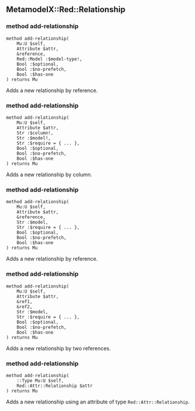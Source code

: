 MetamodelX::Red::Relationship
-----------------------------

### method add-relationship

```perl6
method add-relationship(
    Mu:U $self,
    Attribute $attr,
    &reference,
    Red::Model :$model-type!,
    Bool :$optional,
    Bool :$no-prefetch,
    Bool :$has-one
) returns Mu
```

Adds a new relationship by reference.

### method add-relationship

```perl6
method add-relationship(
    Mu:U $self,
    Attribute $attr,
    Str :$column!,
    Str :$model!,
    Str :$require = { ... },
    Bool :$optional,
    Bool :$no-prefetch,
    Bool :$has-one
) returns Mu
```

Adds a new relationship by column.

### method add-relationship

```perl6
method add-relationship(
    Mu:U $self,
    Attribute $attr,
    &reference,
    Str :$model,
    Str :$require = { ... },
    Bool :$optional,
    Bool :$no-prefetch,
    Bool :$has-one
) returns Mu
```

Adds a new relationship by reference.

### method add-relationship

```perl6
method add-relationship(
    Mu:U $self,
    Attribute $attr,
    &ref1,
    &ref2,
    Str :$model,
    Str :$require = { ... },
    Bool :$optional,
    Bool :$no-prefetch,
    Bool :$has-one
) returns Mu
```

Adds a new relationship by two references.

### method add-relationship

```perl6
method add-relationship(
    ::Type Mu:U $self,
    Red::Attr::Relationship $attr
) returns Mu
```

Adds a new relationship using an attribute of type `Red::Attr::Relationship`.

